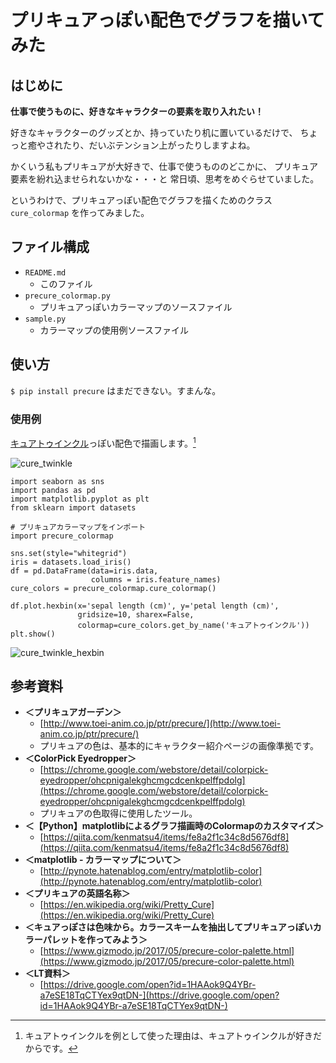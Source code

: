 # プリキュアっぽい配色でグラフを描いてみた


## はじめに

**仕事で使うものに、好きなキャラクターの要素を取り入れたい！**

好きなキャラクターのグッズとか、持っていたり机に置いているだけで、
ちょっと癒やされたり、だいぶテンション上がったりしますよね。

かくいう私もプリキュアが大好きで、仕事で使うもののどこかに、
プリキュア要素を紛れ込ませられないかな・・・と
常日頃、思考をめぐらせていました。

というわけで、プリキュアっぽい配色でグラフを描くためのクラス 
`cure_colormap` を作ってみました。


## ファイル構成

 * `README.md`
   * このファイル
 * `precure_colormap.py`
   * プリキュアっぽいカラーマップのソースファイル
 * `sample.py`
   * カラーマップの使用例ソースファイル


## 使い方

`$ pip install precure` はまだできない。すまんな。


### 使用例

[キュアトゥインクル](https://dic.pixiv.net/a/%E3%82%AD%E3%83%A5%E3%82%A2%E3%83%88%E3%82%A5%E3%82%A4%E3%83%B3%E3%82%AF%E3%83%AB)っぽい配色で描画します。[^1] 

![cure_twinkle](https://user-images.githubusercontent.com/13117729/65551912-ef39b580-df5d-11e9-96fc-1fea6c75a725.png)

```
import seaborn as sns
import pandas as pd
import matplotlib.pyplot as plt
from sklearn import datasets

# プリキュアカラーマップをインポート
import precure_colormap

sns.set(style="whitegrid")
iris = datasets.load_iris()
df = pd.DataFrame(data=iris.data,
                  columns = iris.feature_names)
cure_colors = precure_colormap.cure_colormap()

df.plot.hexbin(x='sepal length (cm)', y='petal length (cm)',
               gridsize=10, sharex=False,
               colormap=cure_colors.get_by_name('キュアトゥインクル'))
plt.show()
```

![cure_twinkle_hexbin](https://user-images.githubusercontent.com/13117729/65551928-fa8ce100-df5d-11e9-94c8-93fa6c893a29.png)


## 参考資料

 * __＜プリキュアガーデン＞__
   * [http://www.toei-anim.co.jp/ptr/precure/](http://www.toei-anim.co.jp/ptr/precure/)
   * プリキュアの色は、基本的にキャラクター紹介ページの画像準拠です。
 * __＜ColorPick Eyedropper＞__
   * [https://chrome.google.com/webstore/detail/colorpick-eyedropper/ohcpnigalekghcmgcdcenkpelffpdolg](https://chrome.google.com/webstore/detail/colorpick-eyedropper/ohcpnigalekghcmgcdcenkpelffpdolg)
   * プリキュアの色取得に使用したツール。
 * __＜【Python】matplotlibによるグラフ描画時のColormapのカスタマイズ＞__  
   * [https://qiita.com/kenmatsu4/items/fe8a2f1c34c8d5676df8](https://qiita.com/kenmatsu4/items/fe8a2f1c34c8d5676df8)
 * __＜matplotlib - カラーマップについて＞__  
   * [http://pynote.hatenablog.com/entry/matplotlib-color](http://pynote.hatenablog.com/entry/matplotlib-color)
 * __＜プリキュアの英語名称＞__
   * [https://en.wikipedia.org/wiki/Pretty_Cure](https://en.wikipedia.org/wiki/Pretty_Cure)
 * __＜キュアっぽさは色味から。カラースキームを抽出してプリキュアっぽいカラーパレットを作ってみよう＞__
   * [https://www.gizmodo.jp/2017/05/precure-color-palette.html](https://www.gizmodo.jp/2017/05/precure-color-palette.html)
 * __＜LT資料＞__
   * [https://drive.google.com/open?id=1HAAok9Q4YBr-a7eSE18TqCTYex9qtDN-](https://drive.google.com/open?id=1HAAok9Q4YBr-a7eSE18TqCTYex9qtDN-)


[^1]: キュアトゥインクルを例として使った理由は、キュアトゥインクルが好きだからです。
